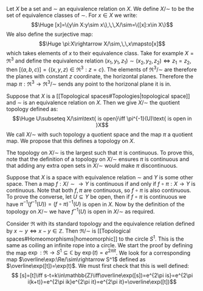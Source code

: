 
Let $X$ be a set and $\sim$ an equivalence relation on $X$. We define $X/\sim$ to be the set of equivalence classes of $\sim$. For $x\in X$ we write:$$\Huge [x]=\{y\in X:y\sim x\},\,\,X/\sim=\{[x]:x\in X\}$$We also define the surjective map:$$\Huge \pi:X\rightarrow X/\sim,\,\,x\mapsto[x]$$which takes elements of $x$ to their equivalence class. Take for example $X=\Re^3$ and define the equivalence relation $(x_1,y_1,z_1)\sim(x_2,y_2,z_2)\iff z_1=z_2$, then $[(a,b,c)]=\{(x,y,z)\in\Re^3:z=c\}$. The elements of $\Re^3/\sim$ are therefore the planes with constant $z$ coordinate, the horizontal planes. Therefore the map $\pi:\Re^3\rightarrow\Re^3/\sim$ sends any point to the horizonal plane it is in.

Suppose that $X$ is a [[Topological spaces#Topologies|topological space]] and $\sim$ is an equivalence relation on $X$. Then we give $X/\sim$ the quotient topology defined as:$$\Huge U\subseteq X/\sim\text{ is open}\iff \pi^{-1}(U)\text{ is open in }X$$We call $X/\sim$ with such topology a quotient space and the map $\pi$ a quotient map. We propose that this defines a topology on $X$.

The topology on $X/\sim$ is the largest such that $\pi$ is continuous. To prove this, note that the definition of a topology on $X/\sim$ ensures $\pi$ is continuous and that adding any extra open sets in $X/\sim$ would make $\pi$ discontinuous.

Suppose that $X$ is a space with equivalence relation $\sim$ and $Y$ is some other space. Then a map $f:X/\sim\rightarrow Y$ is continuous if and only if $f\circ\pi:X\rightarrow Y$ is continuous. Note that both $f,\pi$ are continuous, so $f\circ\pi$ is also continuous. To prove the converse, let $U\subseteq Y$ be open, then if $f\circ\pi$ is continuous we have $\pi^{-1}(f^{-1}(U))=(f\circ\pi)^{-1}(U)$ is open in $X$. Now by the definition of the topology on $X/\sim$ we have $f^{-1}(U)$ is open in $X/\sim$ as required.

Consider $\Re$ with its standard topology and the equivalence relation defined by $x\sim y\iff x-y\in\mathbb{Z}$. Then $\Re/\sim$ is [[Topological spaces#Homeomorphisms|homeomorphic]] to the circle $S^1$. This is the same as coiling an infinite rope into a circle. We start the proof by defining the map $\exp:\Re\rightarrow S^1\subseteq\mathbb{C}$ by $\exp(t)=e^{2\pi it}$. We look for a corresponding map $\overline\exp:\Re/\sim\rightarrow S^1$ defined as $\overline\exp([t])=\exp(t)$. We must first check that this is well defined:$$ [s]=[t]\iff s-t=k\in\mathbb{Z}\iff\overline\exp([s])=e^{2\pi is}=e^{2\pi i(k+t)}=e^{2\pi ik}e^{2\pi it}=e^{2\pi it}=\overline\exp([t])$$ 
